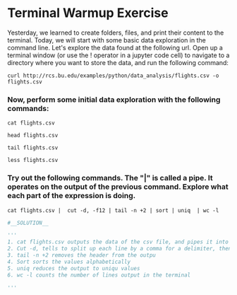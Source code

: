 
# Terminal Warmup Exercise

Yesterday, we learned to create folders, files, and print their content to the terminal.  Today, we will start with some basic data exploration in the command line. Let's explore the data found at the following url.  Open up a terminal window (or use the ! operator in a jupyter code cell) to navigate to a directory where you want to store the data, and run the following command:


```
curl http://rcs.bu.edu/examples/python/data_analysis/flights.csv -o flights.csv
```

### Now, perform some initial data exploration with the following commands:

    cat flights.csv

    head flights.csv

    tail flights.csv

    less flights.csv

### Try out the following commands.  The "|" is called a pipe.  It operates on the output of the previous command.  Explore what each part of the expression is doing.

    cat flights.csv |  cut -d, -f12 | tail -n +2 | sort | uniq  | wc -l 


```python
#__SOLUTION__

'''
1. cat flights.csv outputs the data of the csv file, and pipes it into the next command
2. Cut -d, tells to split up each line by a comma for a delimiter, then output the 12th column
3. tail -n +2 removes the header from the outpu
4. Sort sorts the values alphabetically
5. uniq reduces the output to uniqu values
6. wc -l counts the number of lines output in the terminal

'''

```
